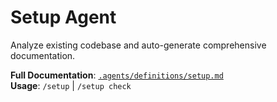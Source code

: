 # Setup Agent

Analyze existing codebase and auto-generate comprehensive documentation.

**Full Documentation**: [`.agents/definitions/setup.md`](../../.agents/definitions/setup.md)  
**Usage**: `/setup` | `/setup check`
